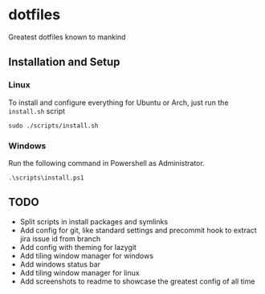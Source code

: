 # dotfiles

Greatest dotfiles known to mankind

## Installation and Setup

### Linux

To install and configure everything for Ubuntu or Arch, just run the `install.sh` script

`sudo ./scripts/install.sh`

### Windows

Run the following command in Powershell as Administrator.

`.\scripts\install.ps1`

## TODO

- Split scripts in install packages and symlinks
- Add config for git, like standard settings and precommit hook to extract jira issue id from branch
- Add config with theming for lazygit
- Add tiling window manager for windows
- Add windows status bar
- Add tiling window manager for linux
- Add screenshots to readme to showcase the greatest config of all time
